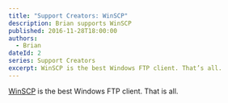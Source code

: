 ```yaml
---
title: "Support Creators: WinSCP"
description: Brian supports WinSCP
published: 2016-11-28T18:00:00
authors:
  - Brian
dateId: 2
series: Support Creators
excerpt: Win­SCP is the best Win­dows FTP client. That’s all.
---
```

[WinSCP](https://winscp.net/eng/index.php) is the best Windows FTP client. That is all.
